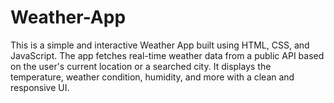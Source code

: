 # Weather-App
This is a simple and interactive Weather App built using HTML, CSS, and JavaScript. The app fetches real-time weather data from a public API based on the user's current location or a searched city. It displays the temperature, weather condition, humidity, and more with a clean and responsive UI.
